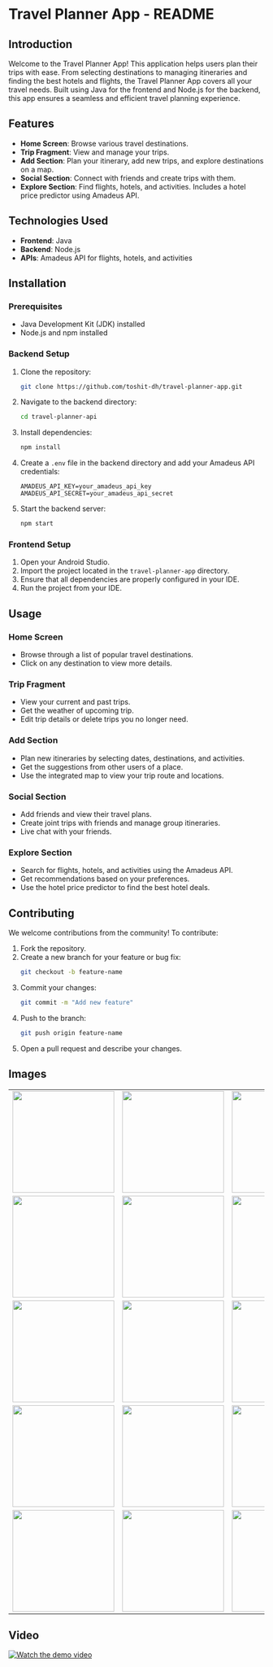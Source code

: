 # Travel Planner App - README

## Introduction
Welcome to the Travel Planner App! This application helps users plan their trips with ease. From selecting destinations to managing itineraries and finding the best hotels and flights, the Travel Planner App covers all your travel needs. Built using Java for the frontend and Node.js for the backend, this app ensures a seamless and efficient travel planning experience.

## Features
- **Home Screen**: Browse various travel destinations.
- **Trip Fragment**: View and manage your trips.
- **Add Section**: Plan your itinerary, add new trips, and explore destinations on a map.
- **Social Section**: Connect with friends and create trips with them.
- **Explore Section**: Find flights, hotels, and activities. Includes a hotel price predictor using Amadeus API.

## Technologies Used
- **Frontend**: Java
- **Backend**: Node.js
- **APIs**: Amadeus API for flights, hotels, and activities

## Installation

### Prerequisites
- Java Development Kit (JDK) installed
- Node.js and npm installed

### Backend Setup
1. Clone the repository:
    ```sh
    git clone https://github.com/toshit-dh/travel-planner-app.git
    ```
2. Navigate to the backend directory:
    ```sh
    cd travel-planner-api
    ```
3. Install dependencies:
    ```sh
    npm install
    ```
4. Create a `.env` file in the backend directory and add your Amadeus API credentials:
    ```env
    AMADEUS_API_KEY=your_amadeus_api_key
    AMADEUS_API_SECRET=your_amadeus_api_secret
    ```
5. Start the backend server:
    ```sh
    npm start
    ```

### Frontend Setup
1. Open your Android Studio.
2. Import the project located in the `travel-planner-app` directory.
3. Ensure that all dependencies are properly configured in your IDE.
4. Run the project from your IDE.

## Usage

### Home Screen
- Browse through a list of popular travel destinations.
- Click on any destination to view more details.

### Trip Fragment
- View your current and past trips.
- Get the weather of upcoming trip.
- Edit trip details or delete trips you no longer need.

### Add Section
- Plan new itineraries by selecting dates, destinations, and activities.
- Get the suggestions from other users of a place.
- Use the integrated map to view your trip route and locations.

### Social Section
- Add friends and view their travel plans.
- Create joint trips with friends and manage group itineraries.
- Live chat with your friends.

### Explore Section
- Search for flights, hotels, and activities using the Amadeus API.
- Get recommendations based on your preferences.
- Use the hotel price predictor to find the best hotel deals.

## Contributing
We welcome contributions from the community! To contribute:
1. Fork the repository.
2. Create a new branch for your feature or bug fix:
    ```sh
    git checkout -b feature-name
    ```
3. Commit your changes:
    ```sh
    git commit -m "Add new feature"
    ```
4. Push to the branch:
    ```sh
    git push origin feature-name
    ```
5. Open a pull request and describe your changes.

## Images

<table>
  <tr>
    <td align="center"><img src="Screenshots/intro.jpg" width="200px"></td>
    <td align="center"><img src="Screenshots/login.jpg" width="200px"></td>
    <td align="center"><img src="Screenshots/signup.jpg" width="200px"></td>
  </tr>
  <tr>
    <td align="center"><img src="Screenshots/mytrip.jpg" width="200px"></td>
    <td align="center"><img src="Screenshots/chat.jpg" width="200px"></td>
    <td align="center"><img src="Screenshots/social.jpg" width="200px"></td>
  </tr>
  <tr>
    <td align="center"><img src="Screenshots/hotel.jpg" width="200px"></td>
    <td align="center"><img src="Screenshots/hotelprice.jpg" width="200px"></td>
    <td align="center"><img src="Screenshots/activities.jpg" width="200px"></td>
  </tr>
  <tr>
    <td align="center"><img src="Screenshots/social.jpg" width="200px"></td>
    <td align="center"><img src="Screenshots/add_trip.jpg" width="200px"></td>
    <td align="center"><img src="Screenshots/flight.jpg" width="200px"></td>
  </tr>
  <tr>
    <td align="center"><img src="Screenshots/suggestions.jpg" width="200px"></td>
    <td align="center"><img src="Screenshots/itenary.jpg" width="200px"></td>
    <td align="center"><img src="Screenshots/user.jpg" width="200px"></td>
  </tr>
</table>

## Video
[![Watch the demo video](https://img.youtube.com/vi/XrTq7cusLXI/0.jpg)](https://www.youtube.com/watch?v=XrTq7cusLXI)


